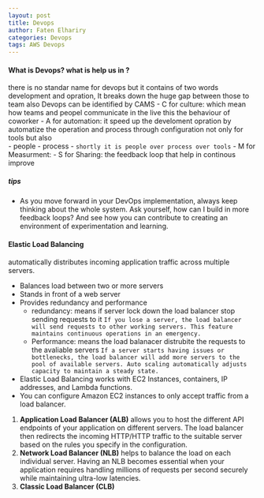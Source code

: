 ```yaml
---
layout: post
title: Devops
author: Faten Elhariry
categories: Devops
tags: AWS Devops
---
```

#### What is Devops? what is help us in ?
  there is no standar name for devops but it contains of two words development and opration, It breaks down the huge gap between those to team also Devops can be identified by CAMS 
    - C for culture: which mean how teams and peopel communicate in the live this the behaviour of coworker 
    - A for automation: it speed up the develoment opration by automatize the operation and process through configuration not only for tools but also  
      - people 
      - process 
      - `shortly it is people over process over tools`
    - M for Measurment: 
    - S for Sharing: the feedback loop that help in continous improve 

##### tips 
  - As you move forward in your DevOps implementation, always keep thinking about the whole system. Ask yourself, how can I build in more feedback loops? And see how you can contribute to creating an environment of experimentation and learning.

#### Elastic Load Balancing 
  automatically distributes incoming application traffic across multiple servers.
  - Balances load between two or more servers
  - Stands in front of a web server
  - Provides redundancy and performance
    - redundancy: means if server lock down the load balancer stop sending requests to it `If you lose a server, the load balancer will send requests to other working servers. This feature maintains continuous operations in an emergency.`
    - Performance: means the load balanacer distrubite the requests to the avaliable servers `If a server starts having issues or bottlenecks, the load balancer will add more servers to the pool of available servers. Auto scaling automatically adjusts capacity to maintain a steady state.`
  - Elastic Load Balancing works with EC2 Instances, containers, IP addresses, and Lambda functions.
  - You can configure Amazon EC2 instances to only accept traffic from a load balancer.
  1. **Application Load Balancer (ALB)**
    allows you to host the different API endpoints of your application on different servers. The load balancer then redirects the incoming HTTP/HTTP traffic to the suitable server based on the rules you specify in the configuration.
  2. **Network Load Balancer (NLB)**
    helps to balance the load on each individual server. Having an NLB becomes essential when your application requires handling millions of requests per second securely while maintaining ultra-low latencies. 
  3. **Classic Load Balancer (CLB)**
      

